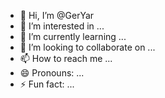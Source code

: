 - 👋 Hi, I’m @GerYar
- 👀 I’m interested in ...
- 🌱 I’m currently learning ...
- 💞️ I’m looking to collaborate on ...
- 📫 How to reach me ...
- 😄 Pronouns: ...
- ⚡ Fun fact: ...

<!---
GerYar/GerYar is a ✨ special ✨ repository because its `README.md` (this file) appears on your GitHub profile.
You can click the Preview link to take a look at your changes.
--->
